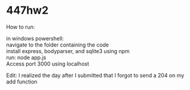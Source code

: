 # 447hw2

How to run:

in windows powershell:  
navigate to the folder containing the code  
install express, bodyparser, and sqlite3 using npm  
run: node app.js  
Access port 3000 using localhost  

Edit: I realized the day after I submitted that I forgot to send a 204 on my add function
